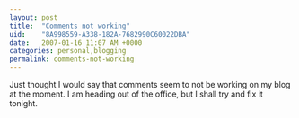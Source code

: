 ```yaml
---
layout: post
title:  "Comments not working"
uid:	"8A998559-A338-182A-7682990C60022DBA"
date:   2007-01-16 11:07 AM +0000
categories: personal,blogging
permalink: comments-not-working
---
```

Just thought I would say that comments seem to not be working on my blog at the moment. I am heading out of the office, but I shall try and fix it tonight.